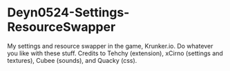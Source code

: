 # Deyn0524-Settings-ResourceSwapper
My settings and resource swapper in the game, Krunker.io.
Do whatever you like with these stuff. Credits to Tehchy (extension), xCirno (settings and textures), Cubee (sounds), and Quacky (css).

